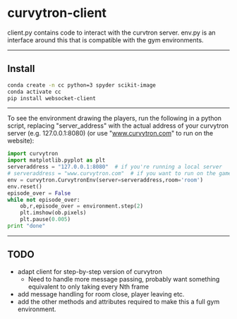 # curvytron-client


client.py contains code to interact with the curvtron server.
env.py is an interface around this that is compatible with the gym environments.

***

## Install

```bash
conda create -n cc python=3 spyder scikit-image
conda activate cc
pip install websocket-client
```

***
To see the environment drawing the players, run the following in a python script, replacing "server_address" with the actual address of your curvytron server (e.g. 127.0.0.1:8080) (or use "www.curvytron.com" to run on the website):

```python
import curvytron
import matplotlib.pyplot as plt
serveraddress = "127.0.0.1:8080"  # if you're running a local server
# serveraddress = "www.curvytron.com"  # if you want to run on the game website
env = curvytron.CurvytronEnv(server=serveraddress,room='room')
env.reset()
episode_over = False
while not episode_over:
    ob,r,episode_over = environment.step(2)
    plt.imshow(ob.pixels)
    plt.pause(0.005)
print "done"
```
***
## TODO

* adapt client for step-by-step version of curvytron
    * Need to handle more message passing, probably want something equivalent to only taking every Nth frame
* add message handling for room close, player leaving etc.
* add the other methods and attributes required to make this a full gym environment.
